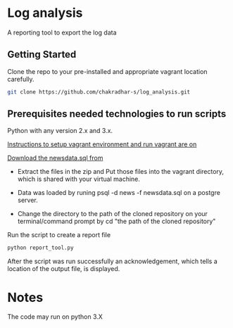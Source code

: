 # Log analysis
A reporting tool to export the log data

## Getting Started
Clone the repo to your pre-installed and appropriate vagrant location carefully.

```sh
git clone https://github.com/chakradhar-s/log_analysis.git
```
## Prerequisites needed technologies to run scripts
Python with any version 2.x and 3.x.

[Instructions to setup vagrant environment and run vagrant are on](https://classroom.udacity.com/nanodegrees/nd004/parts/8d3e23e1-9ab6-47eb-b4f3-d5dc7ef27bf0/modules/bc51d967-cb21-46f4-90ea-caf73439dc59/lessons/5475ecd6-cfdb-4418-85a2-f2583074c08d/concepts/14c72fe3-e3fe-4959-9c4b-467cf5b7c3a0)

[Download the newsdata.sql from](https://d17h27t6h515a5.cloudfront.net/topher/2016/August/57b5f748_newsdata/newsdata.zip)

- Extract the files in the zip and Put those files into the vagrant directory, which is shared with your virtual machine.
- Data was loaded by runing psql -d news -f newsdata.sql on a postgre server.

- Change the directory to the path of the cloned repository on your terminal/command prompt by cd "the path of the cloned repository" 

Run the script to create a report file
```sh
python report_tool.py
```
After the script was run successfully an acknowledgement, which tells a location of the output file, is displayed.

# Notes 
The code may run on python 3.X
